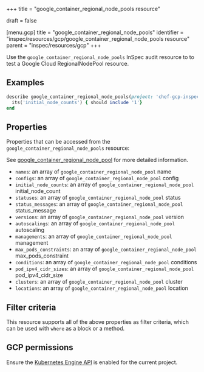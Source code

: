 +++
title = "google_container_regional_node_pools resource"

draft = false


[menu.gcp]
title = "google_container_regional_node_pools"
identifier = "inspec/resources/gcp/google_container_regional_node_pools resource"
parent = "inspec/resources/gcp"
+++

Use the `google_container_regional_node_pools` InSpec audit resource to to test a Google Cloud RegionalNodePool resource.

## Examples

```ruby
describe google_container_regional_node_pools(project: 'chef-gcp-inspec', location: 'europe-west2', cluster: 'inspec-gcp-regional-cluster') do
  its('initial_node_counts') { should include '1'}
end
```

## Properties

Properties that can be accessed from the `google_container_regional_node_pools` resource:

See [google_container_regional_node_pool](google_container_regional_node_pool) for more detailed information.

  * `names`: an array of `google_container_regional_node_pool` name
  * `configs`: an array of `google_container_regional_node_pool` config
  * `initial_node_counts`: an array of `google_container_regional_node_pool` initial_node_count
  * `statuses`: an array of `google_container_regional_node_pool` status
  * `status_messages`: an array of `google_container_regional_node_pool` status_message
  * `versions`: an array of `google_container_regional_node_pool` version
  * `autoscalings`: an array of `google_container_regional_node_pool` autoscaling
  * `managements`: an array of `google_container_regional_node_pool` management
  * `max_pods_constraints`: an array of `google_container_regional_node_pool` max_pods_constraint
  * `conditions`: an array of `google_container_regional_node_pool` conditions
  * `pod_ipv4_cidr_sizes`: an array of `google_container_regional_node_pool` pod_ipv4_cidr_size
  * `clusters`: an array of `google_container_regional_node_pool` cluster
  * `locations`: an array of `google_container_regional_node_pool` location

## Filter criteria

This resource supports all of the above properties as filter criteria, which can be used
with `where` as a block or a method.

## GCP permissions

Ensure the [Kubernetes Engine API](https://console.cloud.google.com/apis/library/container.googleapis.com/) is enabled for the current project.
